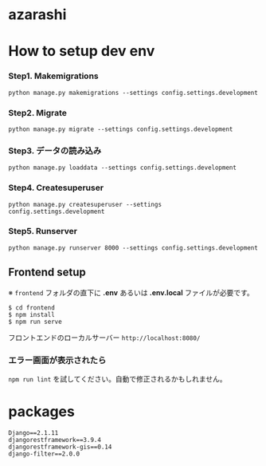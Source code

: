 # azarashi


# How to setup dev env 
### Step1. Makemigrations
`python manage.py makemigrations --settings config.settings.development`
### Step2. Migrate
`python manage.py migrate --settings config.settings.development`

### Step3. データの読み込み
`python manage.py loaddata --settings config.settings.development`

### Step4. Createsuperuser
`python manage.py createsuperuser --settings config.settings.development`


### Step5. Runserver
`python manage.py runserver 8000 --settings config.settings.development`


## Frontend setup
※ `frontend` フォルダの直下に **.env** あるいは **.env.local** ファイルが必要です。
```
$ cd frontend
$ npm install
$ npm run serve
```
フロントエンドのローカルサーバー `http://localhost:8080/`

### エラー画面が表示されたら
`npm run lint` を試してください。自動で修正されるかもしれません。


# packages 

```
Django==2.1.11
djangorestframework==3.9.4
djangorestframework-gis==0.14
django-filter==2.0.0
```
